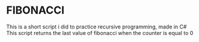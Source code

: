 # FIBONACCI

This is a short script i did to practice recursive programming, made in C#
This script returns the last value of fibonacci when the counter is equal to 0

